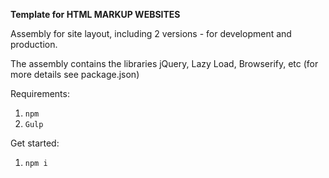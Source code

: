 **Template for HTML MARKUP WEBSITES**

Assembly for site layout, including 2 versions - for development and production.

The assembly contains the libraries jQuery, Lazy Load, Browserify, etc (for more details see package.json)

Requirements:
1. `npm`
2. `Gulp`

Get started:

1. `npm i`